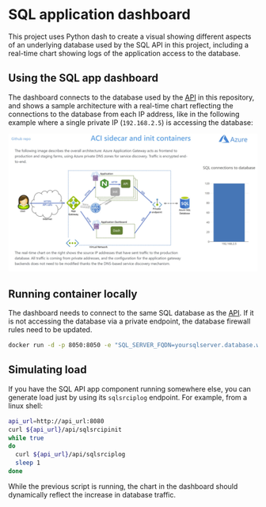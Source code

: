 # SQL application dashboard

This project uses Python dash to create a visual showing different aspects of an underlying database used by the SQL API in this project, including a real-time chart showing logs of the application access to the database.

## Using the SQL app dashboard

The dashboard connects to the database used by the [API](../api/) in this repository, and shows a sample architecture with a real-time chart reflecting the connections to the database from each IP address, like in the following example where a single private IP (`192.168.2.5`) is accessing the database:

![Dashboard screenshot](./assets/dashboard.png)

## Running container locally

The dashboard needs to connect to the same SQL database as the [API](../api/). If it is not accessing the database via a private endpoint, the database firewall rules need to be updated.

```bash
docker run -d -p 8050:8050 -e "SQL_SERVER_FQDN=yoursqlserver.database.windows.net" -e "SQL_SERVER_USERNAME=azure" -e "SQL_SERVER_PASSWORD=yoursupersecretpassword" -e "SQL_SERVER_DB=yourdbname" --name dash erjosito/sqldash:1.0
```

## Simulating load

If you have the SQL API app component running somewhere else, you can generate load just by using its `sqlsrciplog` endpoint. For example, from a linux shell:

```bash
api_url=http://api_url:8080
curl ${api_url}/api/sqlsrcipinit
while true
do
  curl ${api_url}/api/sqlsrciplog
  sleep 1
done
```

While the previous script is running, the chart in the dashboard should dynamically reflect the increase in database traffic.
